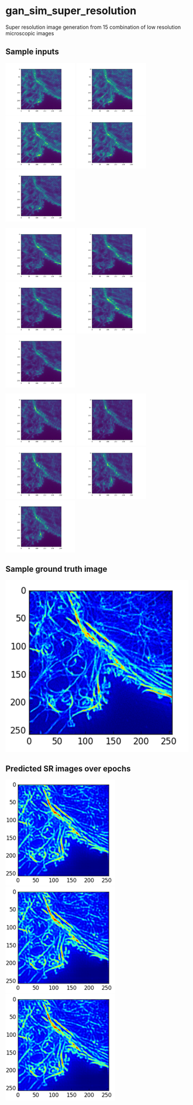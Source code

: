 # gan_sim_super_resolution
Super resolution image generation from 15 combination of low resolution microscopic images

## Sample inputs
<p float="left">
  <img src="images/img0.png" width="190" />
  <img src="images/img1.png" width="190" />
  <img src="images/img2.png" width="190" /> 
  <img src="images/img3.png" width="190" />
   <img src="images/img4.png" width="190" />
</p>

<p float="left">
  <img src="images/img5.png" width="190" />
  <img src="images/img6.png" width="190" />
  <img src="images/img7.png" width="190" /> 
  <img src="images/img8.png" width="190" />
   <img src="images/img9.png" width="190" />
</p>


<p float="left">
  <img src="images/img10.png" width="190" />
  <img src="images/img11.png" width="190" />
  <img src="images/img12.png" width="190" /> 
  <img src="images/img13.png" width="190" />
   <img src="images/img14.png" width="190" />
</p>


## Sample ground truth image
<p float="left">
  <img src="images/act_img.png" width="500" />
</p>

## Predicted SR images over epochs
<p float="left">
  <img src="images/epoch_5.png" width="300" />
  <img src="images/epoch_5.png" width="300" />
  <img src="images/epoch_5.png" width="300" />
</p>
